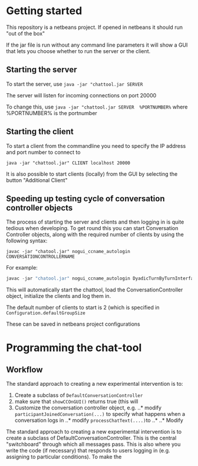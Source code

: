 # Getting started

This repository is a netbeans project. If opened in netbeans it should run "out of the box"

If the jar file is run without any command line parameters it will show a GUI that lets you choose whether to run the server or the client.


## Starting the server

To start the server, use ```java -jar "chattool.jar SERVER``` 

The server will listen for incoming connections on port 20000

To change this, use ```java -jar "chattool.jar SERVER  %PORTNUMBER%```  where %PORTNUMBER% is the portnumber


## Starting the client

To start a client from the commandline you need to specify the IP address and port number to connect to

```java -jar "chattool.jar" CLIENT localhost 20000```

It is also possible to start clients (locally) from the GUI by selecting the button "Additional Client" 



## Speeding up testing cycle of conversation controller objects

The process of starting the server and clients and then logging in is quite tedious when developing. To get round this you can start Conversation Controller objects, along with the required number of clients by using the following syntax:

```
javac -jar "chatool.jar" nogui_ccname_autologin CONVERSATIONCONTROLLERNAME
```

For example:

```java
javac -jar "chatool.jar" nogui_ccname_autologin DyadicTurnByTurnInterface
```

This will automatically start the chattool, load the ConversationController object, initialize the clients and log them in.

The default number of clients to start is 2 (which is specified in ```Configuration.defaultGroupSize```

These can be saved in netbeans project configurations


# Programming the chat-tool

## Workflow

The standard approach to creating a new experimental intervention is to:

1. Create a subclass of ```DefaultConversationController```
2. make sure that ```showCCOnGUI()``` returns true (this will
3. Customize the conversation controller object, e.g. 
..* modify ```participantJoinedConversation(...)``` to specify what happens when a conversation logs in
..* modify ```processChatText(....)```to 
..* ..* Modify


The standard approach to creating a new experimental intervention is to create a subclass of DefaultConversationController. This is the central "switchboard" through which all messages pass. This is also where you write the code (if necessary) that responds to users logging in (e.g. assigning to particular conditions). To make the 





